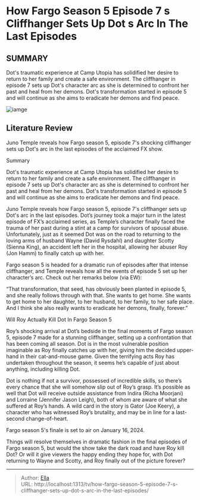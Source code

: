 # How Fargo Season 5 Episode 7 s Cliffhanger Sets Up Dot s Arc In The Last Episodes


## SUMMARY 



  Dot&#39;s traumatic experience at Camp Utopia has solidified her desire to return to her family and create a safe environment.   The cliffhanger in episode 7 sets up Dot&#39;s character arc as she is determined to confront her past and heal from her demons.   Dot&#39;s transformation started in episode 5 and will continue as she aims to eradicate her demons and find peace.  

![iamge](https://static1.srcdn.com/wordpress/wp-content/uploads/2023/12/juno-temple-as-dot-in-fargo-season-5-1.jpg)

## Literature Review
Juno Temple reveals how Fargo season 5, episode 7&#39;s shocking cliffhanger sets up Dot&#39;s arc in the last episodes of the acclaimed FX show.





Summary

  Dot&#39;s traumatic experience at Camp Utopia has solidified her desire to return to her family and create a safe environment.   The cliffhanger in episode 7 sets up Dot&#39;s character arc as she is determined to confront her past and heal from her demons.   Dot&#39;s transformation started in episode 5 and will continue as she aims to eradicate her demons and find peace.  







Juno Temple reveals how Fargo season 5, episode 7&#39;s cliffhanger sets up Dot&#39;s arc in the last episodes. Dot’s journey took a major turn in the latest episode of FX’s acclaimed series, as Temple’s character finally faced the trauma of her past during a stint at a camp for survivors of spousal abuse. Unfortunately, just as it seemed Dot was on the road to returning to the loving arms of husband Wayne (David Rysdahl) and daughter Scotty (Sienna King), an accident left her in the hospital, allowing her abuser Roy (Jon Hamm) to finally catch up with her.

Fargo season 5 is headed for a dramatic run of episodes after that intense cliffhanger, and Temple reveals how all the events of episode 5 set up her character’s arc. Check out her remarks below (via EW):



“That transformation, that seed, has obviously been planted in episode 5, and she really follows through with that. She wants to get home. She wants to get home to her daughter, to her husband, to her family, to her safe place. And I think she also really wants to eradicate her demons, finally, forever.”







 Will Roy Actually Kill Dot In Fargo Season 5 
          

Roy’s shocking arrival at Dot’s bedside in the final moments of Fargo season 5, episode 7 made for a stunning cliffhanger, setting up a confrontation that has been coming all season. Dot is in the most vulnerable position imaginable as Roy finally catches up with her, giving him the decided upper-hand in their cat-and-mouse game. Given the terrifying acts Roy has undertaken throughout the season, it seems he’s capable of just about anything, including killing Dot.

Dot is nothing if not a survivor, possessed of incredible skills, so there’s every chance that she will somehow slip out of Roy’s grasp. It’s possible as well that Dot will receive outside assistance from Indira (Richa Moorjani) and Lorraine (Jennifer Jason Leigh), both of whom are aware of what she suffered at Roy’s hands. A wild card in the story is Gator (Joe Keery), a character who has witnessed Roy’s brutality, and may be in line for a last-second change-of-heart.






Fargo season 5&#39;s finale is set to air on January 16, 2024.




Things will resolve themselves in dramatic fashion in the final episodes of Fargo season 5, but would the show take the dark road and have Roy kill Dot? Or will it give viewers the happy ending they hope for, with Dot returning to Wayne and Scotty, and Roy finally out of the picture forever?



---

> Author: [Ella](https://instagram.hk.cn/)  
> URL: http://localhost:1313/tv/how-fargo-season-5-episode-7-s-cliffhanger-sets-up-dot-s-arc-in-the-last-episodes/  

